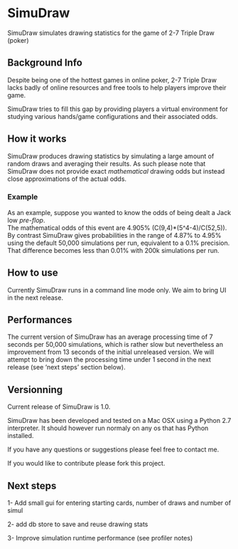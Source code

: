 SimuDraw
========

SimuDraw simulates drawing statistics for the game of 2-7 Triple Draw (poker)


## Background Info

Despite being one of the hottest games in online poker, 2-7 Triple Draw lacks badly of online resources and free tools to help players improve their game.

SimuDraw tries to fill this gap by providing players a virtual environment for studying various hands/game configurations and their associated odds.


## How it works

SimuDraw produces drawing statistics by simulating a large amount of random draws and averaging their results.  As such please note that SimuDraw does not provide exact *mathematical* drawing odds but instead close approximations of the actual odds.

### Example
As an example, suppose you wanted to know the odds of being dealt a Jack low *pre-flop*.  
The mathematical odds of this event are 4.905% (C(9,4)*(5^4-4)/C(52,5)). 
By contrast SimuDraw gives probabilities in the range of 4.87% to 4.95% using the default 50,000 simulations per run, equivalent to a 0.1% precision.  That difference becomes less than 0.01% with 200k simulations per run.

## How to use

Currently SimuDraw runs in a command line mode only.  We aim to bring UI in the next release.


## Performances

The current version of SimuDraw has an average processing time of 7 seconds per 50,000 simulations, which is rather slow but nevertheless an improvement from 13 seconds of the initial unreleased version.  We will attempt to bring down the processing time under 1 second in the next release (see ‘next steps’ section below).

## Versionning

Current release of SimuDraw is 1.0. 

SimuDraw has been developed and tested on a Mac OSX using a Python 2.7 interpreter. It should however run normaly on any os that has Python installed.


If you have any questions or suggestions please feel free to contact me. 

If you would like to contribute please fork this project.


## Next steps

1- Add small gui for entering starting cards, number of draws and number of simul

2- add db store to save and reuse drawing stats

3- Improve simulation runtime performance (see profiler notes)
